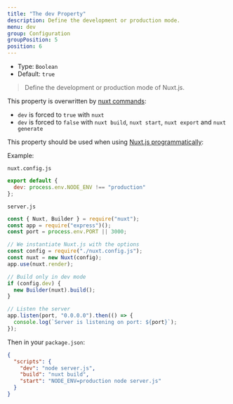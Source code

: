 ```yaml
---
title: "The dev Property"
description: Define the development or production mode.
menu: dev
group: Configuration
groupPosition: 5
position: 6
---
```


- Type: `Boolean`
- Default: `true`

> Define the development or production mode of Nuxt.js.

This property is overwritten by [nuxt commands](/guide/commands):

- `dev` is forced to `true` with `nuxt`
- `dev` is forced to `false` with `nuxt build`, `nuxt start`, `nuxt export` and `nuxt generate`

This property should be used when using [Nuxt.js programmatically](/api/nuxt):

Example:

`nuxt.config.js`

```js
export default {
  dev: process.env.NODE_ENV !== "production"
};
```

`server.js`

```js
const { Nuxt, Builder } = require("nuxt");
const app = require("express")();
const port = process.env.PORT || 3000;

// We instantiate Nuxt.js with the options
const config = require("./nuxt.config.js");
const nuxt = new Nuxt(config);
app.use(nuxt.render);

// Build only in dev mode
if (config.dev) {
  new Builder(nuxt).build();
}

// Listen the server
app.listen(port, "0.0.0.0").then(() => {
  console.log(`Server is listening on port: ${port}`);
});
```

Then in your `package.json`:

```json
{
  "scripts": {
    "dev": "node server.js",
    "build": "nuxt build",
    "start": "NODE_ENV=production node server.js"
  }
}
```
